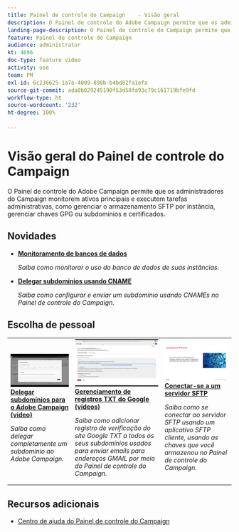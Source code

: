 ```yaml
---
title: Painel de controle do Campaign    - Visão geral
description: O Painel de controle do Adobe Campaign permite que os administradores do Campaign monitorem ativos principais e executem tarefas administrativas, como gerenciar o armazenamento SFTP por instância, gerenciar chaves GPG ou subdomínios e certificados.
landing-page-description: O Painel de controle do Campaign permite que os administradores do Campaign executem tarefas administrativas, como gerenciar armazenamento SFTP, chaves GPG ou subdomínios e certificados.
feature: Painel de controle do Campaign
audience: administrator
kt: 4696
doc-type: feature video
activity: use
team: PM
exl-id: 6c236625-1a7a-4009-898b-b4bd82fa1efa
source-git-commit: ada0b029245190f53d58fa93c79c161719bfe9fd
workflow-type: ht
source-wordcount: '232'
ht-degree: 100%

---
```


# Visão geral do Painel de controle do Campaign

O Painel de controle do Adobe Campaign permite que os administradores do Campaign monitorem ativos principais e executem tarefas administrativas, como gerenciar o armazenamento SFTP por instância, gerenciar chaves GPG ou subdomínios e certificados.

## Novidades

* **[Monitoramento de bancos de dados](/help/control-panel-tutorials/performance-monitoring/monitoring-databases.md)**

   *Saiba como monitorar o uso do banco de dados de suas instâncias.*

* **[Delegar subdomínios usando CNAME](/help/control-panel-tutorials/subdomains-and-certificates/delegating-subdomains-using-cname.md)**

   *Saiba como configurar e enviar um subdomínio usando CNAMEs no Painel de controle do Campaign.*

## Escolha de pessoal

<table>
<tr>
  <td>
    <a href="./subdomains-and-certificates/subdomain-delegation.md"> 
      <img alt="Delegar subdomínios para o Adobe Campaign (vídeo)" src="./assets/31390.jpg"/>
    </a>
    <div>
      <a href="./subdomains-and-certificates/subdomain-delegation.md">
    <strong>Delegar subdomínios para o Adobe Campaign (vídeo)</strong>
    </a>
    </div>
    <p>
    <em>Saiba como delegar completamente um subdomínio ao Adobe Campaign.</em>
    <p>
  </td>
   <td>
    <a href="./subdomains-and-certificates/google-txt-record-management.md">
      <img alt="Gerenciamento de registros TXT do Google (vídeos)" src="./assets/32369.jpg" />
    </a>
    <div>
    <a href="./subdomains-and-certificates/google-txt-record-management.md">
    <strong>Gerenciamento de registros TXT do Google (vídeos)</strong>
    </a>
    </div>
    <p>
    <em> Saiba como adicionar registro de verificação do site Google TXT a todos os seus subdomínios usados para enviar emails para endereços GMAIL por meio do Painel de controle do Campaign.</em>
    <p>
  </td>
  <td>
    <a href="./sftp-management/connect-to-sftp-server.md">
      <img alt="Conectar-se a um servidor SFTP" src="./assets/27263.jpg" />
    </a>
    <div>
      <a href="./sftp-management/connect-to-sftp-server.md">
    <strong>Conectar-se a um servidor SFTP</strong>
    </a>
    </div>
    <p>
    <em>Saiba como se conectar ao servidor SFTP usando um aplicativo SFTP cliente, usando as chaves que você armazenou no Painel de controle do Campaign. </em>
    <p>
  </td>
</tr>
</table>

## Recursos adicionais

* [Centro de ajuda do Painel de controle do Campaign](https://docs.adobe.com/content/help/pt-BR/control-panel/using/control-panel-home.translate.html)
